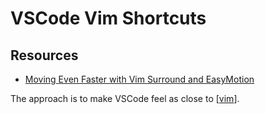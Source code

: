VSCode Vim Shortcuts
===

Resources
---

- [Moving Even Faster with Vim Surround and EasyMotion][1]

<!-- Links -->
[1]: https://www.barbarianmeetscoding.com/boost-your-coding-fu-with-vscode-and-vim/moving-even-faster-with-vim-sneak-and-easymotion/

The approach is to make VSCode feel as close to [[vim]].

[//begin]: # "Autogenerated link references for markdown compatibility"
[vim]: ../../vim/vim.md "Vim"
[//end]: # "Autogenerated link references"

